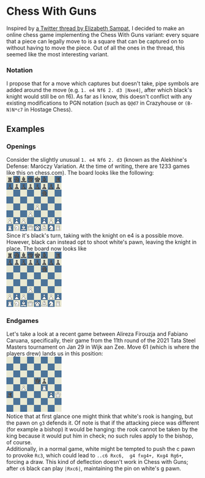 # Chess With Guns
Inspired by [a Twitter thread by Elizabeth Sampat](https://twitter.com/twoscooters/status/1359663550130761729), I decided to make an online chess game implementing the Chess With Guns variant: every square that a piece can legally move to is a square that can be captured on to without having to move the piece. Out of all the ones in the thread, this seemed like the most interesting variant.

### Notation
I propose that for a move which captures but doesn't take, pipe symbols are added around the move (e.g. `1. e4 Nf6 2. d3 |Nxe4|`, after which black's knight would still be on f6). As far as I know, this doesn't conflict with any existing modifications to PGN notation (such as `Q@d7` in Crazyhouse or `(B-N)N*c7` in Hostage Chess).

## Examples
### Openings
Consider the slightly unusual `1. e4 Nf6 2. d3` (known as the Alekhine's Defense: Maróczy Variation. At the time of writing, there are 1233 games like this on chess.com). The board looks like the following:  
![](/readme_assets/1.%20e4%20Nf6%202.%20d3.png)  
Since it's black's turn, taking with the knight on e4 is a possible move. However, black can instead opt to shoot white's pawn, leaving the knight in place. The board now looks like  
![](/readme_assets/1.%20e4%20Nf6%202.%20d3%20(Nxe4).png)

### Endgames
Let's take a look at a recent game between Alireza Firouzja and Fabiano Caruana, specifically, their game from the 11th round of the 2021 Tata Steel Masters tournament on Jan 29 in Wijk aan Zee. Move 61 (which is where the players drew) lands us in this position:  
![](/readme_assets/firouzja_v_caruana.png)   
Notice that at first glance one might think that white's rook is hanging, but the pawn on `g3` defends it. Of note is that if the attacking piece was different (for example a bishop) it would be hanging: the rook cannot be taken by the king because it would put him in check; no such rules apply to the bishop, of course.  
Additionally, in a normal game, white might be tempted to push the c pawn to provoke `Rc3`, which could lead to `..c6 Rxc6,  g4 fxg4+, Kxg4 Rg6+`, forcing a draw. This kind of deflection doesn't work in Chess with Guns; after `c6` black can play `|Rxc6|`, maintaining the pin on white's g pawn.
